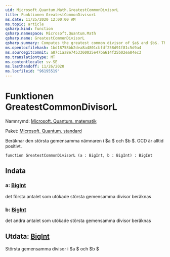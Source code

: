 ```yaml
---
uid: Microsoft.Quantum.Math.GreatestCommonDivisorL
title: Funktionen GreatestCommonDivisorL
ms.date: 11/25/2020 12:00:00 AM
ms.topic: article
qsharp.kind: function
qsharp.namespace: Microsoft.Quantum.Math
qsharp.name: GreatestCommonDivisorL
qsharp.summary: Computes the greatest common divisor of $a$ and $b$. The GCD is always positive.
ms.openlocfilehash: 1bd18758bb2dea8a4801cbfdf258d91f81c5d9a4
ms.sourcegitcommit: a87c1aa8e7453360025e47ba614f25b02ea84ec3
ms.translationtype: MT
ms.contentlocale: sv-SE
ms.lasthandoff: 11/26/2020
ms.locfileid: "96195519"
---
```

# <a name="greatestcommondivisorl-function"></a>Funktionen GreatestCommonDivisorL

Namnrymd: [Microsoft. Quantum. matematik](xref:Microsoft.Quantum.Math)

Paket: [Microsoft. Quantum. standard](https://nuget.org/packages/Microsoft.Quantum.Standard)


Beräknar den största gemensamma nämnaren i $a $ och $b $. GCD är alltid positivt.

```qsharp
function GreatestCommonDivisorL (a : BigInt, b : BigInt) : BigInt
```


## <a name="input"></a>Indata

### <a name="a--bigint"></a>a: [BigInt](xref:microsoft.quantum.lang-ref.bigint)

det första antalet som utökade största gemensamma divisor beräknas


### <a name="b--bigint"></a>b: [BigInt](xref:microsoft.quantum.lang-ref.bigint)

det andra antalet som utökade största gemensamma divisor beräknas



## <a name="output--bigint"></a>Utdata: [BigInt](xref:microsoft.quantum.lang-ref.bigint)

Största gemensamma divisor i $a $ och $b $